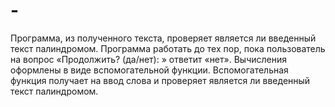 # -
Программа, из полученного текста, проверяет является ли введенный текст палиндромом. Программа работать до тех пор, пока пользователь на вопрос «Продолжить? (да/нет): » ответит «нет». Вычисления оформлены в виде вспомогательной функции. Вспомогательная функция получает на ввод слова и проверяет является ли введенный текст палиндромом.
